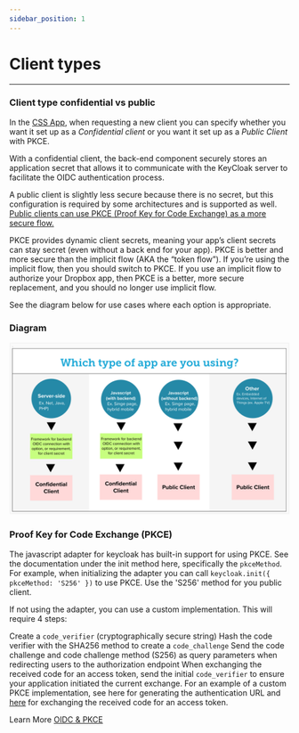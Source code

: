 ```yaml
---
sidebar_position: 1
---
```


# Client types

---

### Client type confidential vs public

In the [CSS App](https://bcgov.github.io/sso-requests), when requesting a new client you can specify whether you want it set up as a _Confidential client_ or you want it set up as a _Public Client_ with PKCE.

With a confidential client, the back-end component securely stores an application secret that allows it to communicate with the KeyCloak server to facilitate the OIDC authentication process.

A public client is slightly less secure because there is no secret, but this configuration is required by some architectures and is supported as well. [Public clients can use PKCE (Proof Key for Code Exchange) as a more secure flow.](client-types#proof-key-for-code-exchange-pkce)

PKCE provides dynamic client secrets, meaning your app’s client secrets can stay secret (even without a back end for your app). PKCE is better and more secure than the implicit flow (AKA the “token flow”). If you’re using the implicit flow, then you should switch to PKCE. If you use an implicit flow to authorize your Dropbox app, then PKCE is a better, more secure replacement, and you should no longer use implicit flow.

See the diagram below for use cases where each option is appropriate.

### Diagram

![Private vs Confidential](public-conf-aug2023.png)

### Proof Key for Code Exchange (PKCE)

The javascript adapter for keycloak has built-in support for using PKCE. See the documentation under the init method here, specifically the `pkceMethod`. For example, when initializing the adapter you can call `keycloak.init({ pkceMethod: 'S256' })` to use PKCE. Use the 'S256' method for you public client.

If not using the adapter, you can use a custom implementation. This will require 4 steps:

Create a `code_verifier` (cryptographically secure string)
Hash the code verifier with the SHA256 method to create a `code_challenge`
Send the code challenge and code challenge method (S256) as query parameters when redirecting users to the authorization endpoint
When exchanging the received code for an access token, send the initial `code_verifier` to ensure your application initiated the current exchange.
For an example of a custom PKCE implementation, see here for generating the authentication URL and [here](https://github.com/bcgov/sso-requests/blob/dev/app/utils/openid.ts) for exchanging the received code for an access token.

Learn More [OIDC & PKCE](https://auth0.com/docs/get-started/authentication-and-authorization-flow/authorization-code-flow-with-proof-key-for-code-exchange-pkce)

